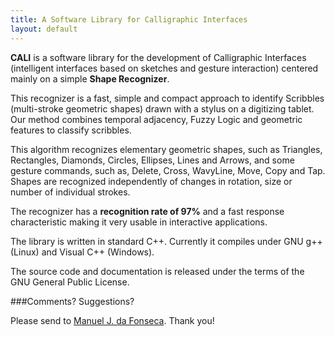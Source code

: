 ```yaml
---
title: A Software Library for Calligraphic Interfaces
layout: default
---
```

**CALI** is a software library for the development of Calligraphic Interfaces (intelligent interfaces based on sketches and gesture interaction) centered mainly on a simple **Shape Recognizer**.

This recognizer is a fast, simple and compact approach to identify Scribbles (multi-stroke geometric shapes) drawn with a stylus on a digitizing tablet. Our method combines temporal adjacency, Fuzzy Logic and geometric features to classify scribbles.

This algorithm recognizes elementary geometric shapes, such as Triangles, Rectangles, Diamonds, Circles, Ellipses, Lines and Arrows, and some gesture commands, such as, Delete, Cross, WavyLine, Move, Copy and Tap. Shapes are recognized independently of changes in rotation, size or number of individual strokes.

The recognizer has a **recognition rate of 97%** and a fast response characteristic making it very usable in interactive applications.

The library is written in standard C++.
Currently it compiles under GNU g++ (Linux) and Visual C++ (Windows).

The source code and documentation is released under the terms of the GNU General Public License.

###Comments? Suggestions?

Please send to [Manuel J. da Fonseca](mailto:mjf@inesc.pt). Thank you!